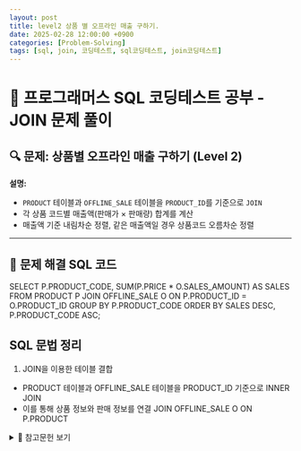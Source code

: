```yaml
---
layout: post
title: level2 상품 별 오프라인 매출 구하기.
date: 2025-02-28 12:00:00 +0900
categories: [Problem-Solving]
tags: [sql, join, 코딩테스트, sql코딩테스트, join코딩테스트]
---
```


# 📌 프로그래머스 SQL 코딩테스트 공부 - JOIN 문제 풀이

## 🔍 문제: 상품별 오프라인 매출 구하기 (Level 2)

**설명:**  
- `PRODUCT` 테이블과 `OFFLINE_SALE` 테이블을 `PRODUCT_ID`를 기준으로 `JOIN`  
- 각 상품 코드별 매출액(판매가 × 판매량) 합계를 계산  
- 매출액 기준 내림차순 정렬, 같은 매출액일 경우 상품코드 오름차순 정렬  

---

## 🚀 문제 해결 SQL 코드


SELECT P.PRODUCT_CODE, SUM(P.PRICE * O.SALES_AMOUNT) AS SALES
FROM PRODUCT P
JOIN OFFLINE_SALE O ON P.PRODUCT_ID = O.PRODUCT_ID
GROUP BY P.PRODUCT_CODE
ORDER BY SALES DESC, P.PRODUCT_CODE ASC;

## SQL 문법 정리
1. JOIN을 이용한 테이블 결합
- PRODUCT 테이블과 OFFLINE_SALE 테이블을 PRODUCT_ID 기준으로 INNER JOIN
- 이를 통해 상품 정보와 판매 정보를 연결
JOIN OFFLINE_SALE O ON P.PRODUCT


<details markdown="1">
  <summary>📖 참고문헌 보기</summary>

  ### 📌 테스트 출처
  - **프로그래머스 SQL 고득점 Kit Join문**  
    [[테스트 링크]]([https://arxiv.org/abs/1912.06059?utm_source=chatgpt.com](https://school.programmers.co.kr/learn/courses/30/parts/17046))

</details>

